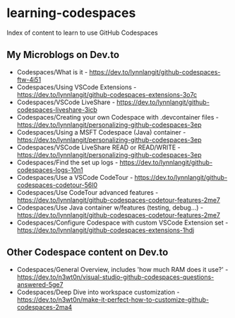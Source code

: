 # learning-codespaces
Index of content to learn to use GitHub Codespaces

## My Microblogs on Dev.to
- Codespaces/What is it - https://dev.to/lynnlangit/github-codespaces-ftw-4i51
- Codespaces/Using VSCode Extensions - https://dev.to/lynnlangit/github-codespaces-extensions-3o7c
- Codespaces/VSCode LiveShare - https://dev.to/lynnlangit/github-codespaces-liveshare-3icb
- Codespaces/Creating your own Codespace with .devcontainer files - https://dev.to/lynnlangit/personalizing-github-codespaces-3ep
- Codespaces/Using a MSFT Codespace (Java) container - https://dev.to/lynnlangit/personalizing-github-codespaces-3ep
- Codespaces/VSCode LiveShare READ or READ/WRITE - https://dev.to/lynnlangit/personalizing-github-codespaces-3ep
- Codespaces/Find the set up logs - https://dev.to/lynnlangit/github-codespaces-logs-10n1
- Codespaces/Use a VSCode CodeTour - https://dev.to/lynnlangit/github-codespaces-codetour-56l0
- Codespaces/Use CodeTour advanced features - https://dev.to/lynnlangit/github-codespaces-codetour-features-2me7
- Codespaces/Use Java container w/features (testing, debug...) - https://dev.to/lynnlangit/github-codespaces-codetour-features-2me7
- Codespaces/Configure Codespace with custom VSCode Extension set - https://dev.to/lynnlangit/github-codespaces-extensions-1hdj

## Other Codespace content on Dev.to
- Codespaces/General Overview, includes 'how much RAM does it use?' - https://dev.to/n3wt0n/visual-studio-github-codespaces-questions-answered-5ge7
- Codespaces/Deep Dive into workspace customization - https://dev.to/n3wt0n/make-it-perfect-how-to-customize-github-codespaces-2ma4
